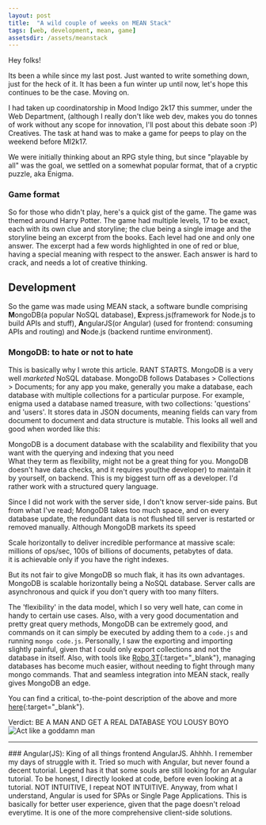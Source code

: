 ```yaml
---
layout: post
title:  "A wild couple of weeks on MEAN Stack"
tags: [web, development, mean, game]
assetsdir: /assets/meanstack
---
```


Hey folks!

Its been a while since my last post. Just wanted to write something down, just for the heck of it. It has been a fun winter up until now, let's hope this continues to be the case. Moving on.

I had taken up coordinatorship in Mood Indigo 2k17 this summer, under the Web Department, (although I really don't like web dev, makes you do tonnes of work without any scope for innovation, I'll post about this debate soon :P) Creatives. The task at hand was to make a game for peeps to play on the weekend before MI2k17.

We were initially thinking about an RPG style thing, but since "playable by all" was the goal, we settled on a somewhat popular format, that of a cryptic puzzle, aka Enigma.

### Game format
So for those who didn't play, here's a quick gist of the game. The game was themed around Harry Potter. The game had multiple levels, 17 to be exact, each with its own clue and storyline; the clue being a single image and the storyline being an excerpt from the books. Each level had one and only one answer. The excerpt had a few words highlighted in one of red or blue, having a special meaning with respect to the answer. Each answer is hard to crack, and needs a lot of creative thinking.

## Development
So the game was made using MEAN stack, a software bundle comprising **M**ongoDB(a popular NoSQL database), **E**xpress.js(framework for Node.js to build APIs and stuff), **A**ngularJS(or Angular) (used for frontend: consuming APIs and routing) and **N**ode.js (backend runtime environment).

### MongoDB: to hate or not to hate
This is basically why I wrote this article. RANT STARTS.
MongoDB is a very well *marketed* NoSQL database. MongoDB follows Databases > Collections > Documents; for any app you make, generally you make a database, each database with multiple collections for a particular purpose. For example, enigma used a database named treasure, with two collections: 'questions' and 'users'. It stores data in JSON documents, meaning fields can vary from document to document and data structure is mutable. This looks all well and good when worded like this:
<div class="message">
  MongoDB is a document database with the scalability and flexibility that you want with the querying and indexing that you need
</div>
What they term as flexibility, might not be a great thing for you. MongoDB doesn't have data checks, and it requires you(the developer) to maintain it by yourself, on backend. This is my biggest turn off as a developer. I'd rather work with a structured query language.

Since I did not work with the server side, I don't know server-side pains. But from what I've read; MongoDB takes too much space, and on every database update, the redundant data is not flushed till server is restarted or removed manually. Although MongoDB markets its speed 
<div class="message">
  Scale horizontally to deliver incredible performance at massive scale: millions of ops/sec, 100s of billions of documents, petabytes of data.
</div>
it is achievable only if you have the right indexes. 

But its not fair to give MongoDB so much flak, it has its own advantages. MongoDB is scalable horizontally being a NoSQL database. Server calls are asynchronous and quick if you don't query with too many filters.

The 'flexibility' in the data model, which I so very well hate, can come in handy to certain use cases. Also, with a very good documentation and pretty great query methods, MongoDB can be extremely good, and commands on it can simply be executed by adding them to a ```code.js``` and running ```mongo code.js```. Personally, I saw the exporting and importing slightly painful, given that I could only export collections and not the database in itself. Also, with tools like [Robo 3T](https://robomongo.org/){:target="_blank"}, managing databases has become much easier, without needing to fight through many mongo commands. That and seamless integration into MEAN stack, really gives MongoDB an edge.

You can find a critical, to-the-point description of the above and more [here](https://dzone.com/articles/mongodb-the-good-the-bad-and-the-ugly){:target="_blank"}.

Verdict: BE A MAN AND GET A REAL DATABASE YOU LOUSY BOYO
![Act like a goddamn man]({{page.assetsdir}}/act-like-a-man.gif)
<hr>
### Angular(JS): King of all things frontend
AngularJS. Ahhhh. I remember my days of struggle with it. Tried so much with Angular, but never found a decent tutorial. Legend has it that some souls are still looking for an Angular tutorial. To be honest, I directly looked at code, before even looking at a tutorial. NOT INTUITIVE, I repeat NOT INTUITIVE.
Anyway, from what I understand, Angular is used for SPAs or Single Page Applications. This is basically for better user experience, given that the page doesn't reload everytime. It is one of the more comprehensive client-side solutions.

<center><i class="fa fa-circle-o-notch fa-spin" style="font-size:24px"></i></center>
